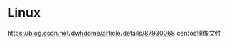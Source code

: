 # Linux

































https://blog.csdn.net/dwhdome/article/details/87930068  centos镜像文件